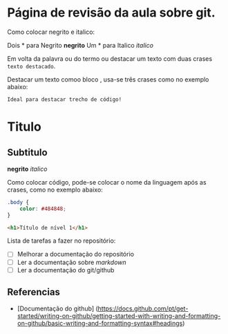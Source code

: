# Página de revisão da aula sobre git.

Como colocar negrito e italico:

Dois * para Negrito **negrito**
Um * para Italico *italico*

Em volta da palavra ou do termo ou destacar um texto  com duas crases ``texto destacado``.

Destacar um texto comoo bloco , usa-se três crases  como no exemplo abaixo:
```
Ideal para destacar trecho de código!
```

# Titulo
## Subtitulo
**negrito**
*italico*

Como colocar código, pode-se colocar o nome da linguagem após as crases, como no exemplo abaixo: 
```css
.body {
    color: #484848;
}
```

```html
<h1>Título de nível 1</h1>
```

Lista de tarefas a fazer no repositório:

- [ ] Melhorar a documentação do repositório
- [ ] Ler a documentação sobre *markdown*
- [ ] Ler a documentação do git/github

## Referencias

* [Documentação do github] (https://docs.github.com/pt/get-started/writing-on-github/getting-started-with-writing-and-formatting-on-github/basic-writing-and-formatting-syntax#headings)